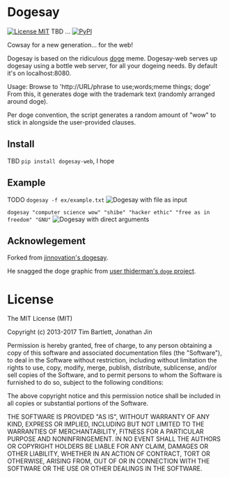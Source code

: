 # Dogesay #

[![License MIT](http://img.shields.io/:license-mit-blue.svg)](http://jinnovation.mit-license.org/)
TBD ... [![PyPI](https://img.shields.io/pypi/dm/dogesay.svg)](https://pypi.python.org/pypi/dogesay)

Cowsay for a new generation... for the web!

Dogesay is based on the ridiculous [doge](http://knowyourmeme.com/memes/doge)
meme.
Dogesay-web serves up dogesay using a bottle web server, for all your dogeing needs. By default it's on localhost:8080.

Usage:
Browse to 'http://URL/phrase to use;words;meme things; doge'
From this, it generates doge with the trademark text (randomly arranged around
doge).
  
Per doge convention, the script generates a random amount of "wow" to stick in
alongside the user-provided clauses.

## Install

TBD
`pip install dogesay-web`, I hope

## Example ##

TODO
`dogesay -f ex/example.txt`
![Dogesay with file as input](ex/ex_scrot_fileinput.jpg?raw=true)

`dogesay "computer science wow" "shibe" "hacker ethic" "free as in
freedom" "GNU"`
![Dogesay with direct arguments](ex/ex_scrot_directarg.jpg?raw=true)

## Acknowlegement ##

Forked from [jinnovation's dogesay](https://github.com/jinnovation/dogesay).

He snagged the doge graphic from
[user thiderman's `doge` project](https://github.com/thiderman/doge).

# License
The MIT License (MIT)

Copyright (c) 2013-2017 Tim Bartlett, Jonathan Jin

Permission is hereby granted, free of charge, to any person obtaining a copy
of this software and associated documentation files (the "Software"), to deal
in the Software without restriction, including without limitation the rights
to use, copy, modify, merge, publish, distribute, sublicense, and/or sell
copies of the Software, and to permit persons to whom the Software is
furnished to do so, subject to the following conditions:

The above copyright notice and this permission notice shall be included in
all copies or substantial portions of the Software.

THE SOFTWARE IS PROVIDED "AS IS", WITHOUT WARRANTY OF ANY KIND, EXPRESS OR
IMPLIED, INCLUDING BUT NOT LIMITED TO THE WARRANTIES OF MERCHANTABILITY,
FITNESS FOR A PARTICULAR PURPOSE AND NONINFRINGEMENT. IN NO EVENT SHALL THE
AUTHORS OR COPYRIGHT HOLDERS BE LIABLE FOR ANY CLAIM, DAMAGES OR OTHER
LIABILITY, WHETHER IN AN ACTION OF CONTRACT, TORT OR OTHERWISE, ARISING FROM,
OUT OF OR IN CONNECTION WITH THE SOFTWARE OR THE USE OR OTHER DEALINGS IN
THE SOFTWARE.
